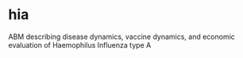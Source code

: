 # hia
ABM describing disease dynamics, vaccine dynamics, and economic evaluation of Haemophilus Influenza type A
